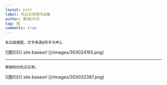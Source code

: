 ```yaml
---
layout: post
label: 吃瓜日常图作品集
author: 墨璃2018
tag: 图
comments: true
---
```


    有瓜就搬图，文字来源@写手马甲2。

![图0]({{ site.baseurl }}/images/303024165.png)
    



---

    擀面杖的吃瓜日常。

![图0]({{ site.baseurl }}/images/303032387.png)